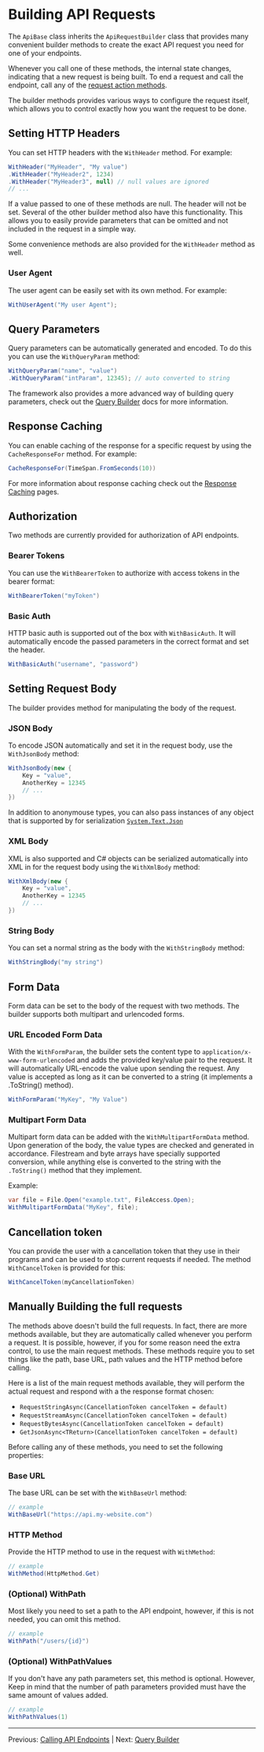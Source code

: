 # Building API Requests
The `ApiBase` class inherits the `ApiRequestBuilder` class that provides many convenient builder methods to create the exact API request you need for one of your endpoints.

Whenever you call one of these methods, the internal state changes, indicating that a new request is being built. To end a request and call the endpoint, call any of the [request action methods](calling-endpoints.md).

The builder methods provides various ways to configure the request itself, which allows you to control exactly how you want the request to be done.

## Setting HTTP Headers
You can set HTTP headers with the `WithHeader` method. For example:

```cs
WithHeader("MyHeader", "My value")
.WithHeader("MyHeader2", 1234)
.WithHeader("MyHeader3", null) // null values are ignored
// ...
```

If a value passed to one of these methods are null. The header will not be set. Several of the other builder method also have this functionality. This allows you to easily provide parameters that can be omitted and not included in the request in a simple way.

Some convenience methods are also provided for the `WithHeader` method as well.

### User Agent
The user agent can be easily set with its own method. For example:

```cs
WithUserAgent("My user Agent");
```

## Query Parameters
Query parameters can be automatically generated and encoded. To do this you can use the `WithQueryParam` method:
```cs
WithQueryParam("name", "value")
.WithQueryParam("intParam", 12345); // auto converted to string
```

The framework also provides a more advanced way of building query parameters, check out the [Query Builder](query-builder.md) docs for more information.

## Response Caching
You can enable caching of the response for a specific request by using the `CacheResponseFor` method. For example:

```cs
CacheResponseFor(TimeSpan.FromSeconds(10))
```

For more information about response caching check out the [Response Caching](response-caching.md) pages.

## Authorization
Two methods are currently provided for authorization of API endpoints.

### Bearer Tokens
You can use the `WithBearerToken` to authorize with access tokens in the bearer format:
```cs
WithBearerToken("myToken")
```

### Basic Auth
HTTP basic auth is supported out of the box with `WithBasicAuth`. It will automatically encode the passed parameters in the correct format and set the header.
```cs
WithBasicAuth("username", "password")
```

## Setting Request Body
The builder provides method for manipulating the body of the request.

### JSON Body
To encode JSON automatically and set it in the request body, use the `WithJsonBody` method:
```cs
WithJsonBody(new {
    Key = "value",
    AnotherKey = 12345
    // ...
})
```

In addition to anonymouse types, you can also pass instances of any object that is supported by for serialization [`System.Text.Json`](https://docs.microsoft.com/en-us/dotnet/api/system.text.json?view=net-6.0)

### XML Body
XML is also supported and C# objects can be serialized automatically into XML in for the request body using the `WithXmlBody` method:
```cs
WithXmlBody(new {
    Key = "value",
    AnotherKey = 12345
    // ...
})
```

### String Body
You can set a normal string as the body with the `WithStringBody` method:
```cs
WithStringBody("my string")
```

## Form Data
Form data can be set to the body of the request with two methods. The builder supports both multipart and urlencoded forms.

### URL Encoded Form Data
With the `WithFormParam`, the builder sets the content type to `application/x-www-form-urlencoded` and adds the provided key/value pair to the request. It will automatically URL-encode the value upon sending the request. Any value is accepted as long as it can be converted to a string (it implements a .ToString() method).
```cs
WithFormParam("MyKey", "My Value")
```

### Multipart Form Data
Multipart form data can be added with the `WithMultipartFormData` method. Upon generation of the body, the value types are checked and generated in accordance. Filestream and byte arrays have specially supported conversion, while anything else is converted to the string with the `.ToString()` method that they implement.

Example:
```cs
var file = File.Open("example.txt", FileAccess.Open);
WithMultipartFormData("MyKey", file);
```

## Cancellation token
You can provide the user with a cancellation token that they use in their programs and can be used to stop current requests if needed. The method `WithCancelToken` is provided for this:
```cs
WithCancelToken(myCancellationToken)
```

## Manually Building the full requests
The methods above doesn't build the full requests. In fact, there are more methods available, but they are automatically called whenever you perform a request. It is possible, however, if you for some reason need the extra control, to use the main request methods. These methods require you to set things like the path, base URL, path values and the HTTP method before calling.

Here is a list of the main request methods available, they will perform the actual request and respond with a the response format chosen:
- `RequestStringAsync(CancellationToken cancelToken = default)`
- `RequestStreamAsync(CancellationToken cancelToken = default)`
- `RequestBytesAsync(CancellationToken cancelToken = default)`
- `GetJsonAsync<TReturn>(CancellationToken cancelToken = default)`

Before calling any of these methods, you need to set the following properties:

### Base URL
The base URL can be set with the `WithBaseUrl` method:
```cs
// example
WithBaseUrl("https://api.my-website.com")
```

### HTTP Method
Provide the HTTP method to use in the request with `WithMethod`:
```cs
// example
WithMethod(HttpMethod.Get)
```

### (Optional) WithPath
Most likely you need to set a path to the API endpoint, however, if this is not needed, you can omit this method.
```cs
// example
WithPath("/users/{id}")
```

### (Optional) WithPathValues
If you don't have any path parameters set, this method is optional. However, Keep in mind that the number of path parameters provided must have the same amount of values added.
```cs
// example
WithPathValues(1)
```

---
Previous: [Calling API Endpoints](calling-endpoints.md) | Next: [Query Builder](query-builder.md)